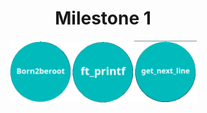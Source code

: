 <h1 align="center">Milestone 1</h1>

<p align="center" width="100%"><a href="born2beroot"><img src="../documentation/milestone_1/born2beroot.png" width="100" /><a/><a href="printf/"><img src="../documentation/milestone_1/ft_printf.png" width="100" /></a><a href="get_next_line/"><img src="../documentation/milestone_1/get_next_line.png" width="100" /></a></p>
